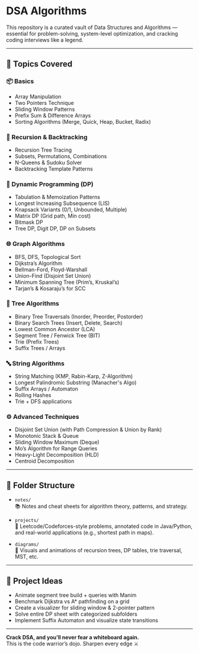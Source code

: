 # DSA Algorithms

This repository is a curated vault of Data Structures and Algorithms — essential for problem-solving, system-level optimization, and cracking coding interviews like a legend.

---

## 🧠 Topics Covered

### 📦 Basics
- Array Manipulation
- Two Pointers Technique
- Sliding Window Patterns
- Prefix Sum & Difference Arrays
- Sorting Algorithms (Merge, Quick, Heap, Bucket, Radix)

### 🔁 Recursion & Backtracking
- Recursion Tree Tracing
- Subsets, Permutations, Combinations
- N-Queens & Sudoku Solver
- Backtracking Template Patterns

### 🎯 Dynamic Programming (DP)
- Tabulation & Memoization Patterns
- Longest Increasing Subsequence (LIS)
- Knapsack Variants (0/1, Unbounded, Multiple)
- Matrix DP (Grid path, Min cost)
- Bitmask DP
- Tree DP, Digit DP, DP on Subsets

### 🌐 Graph Algorithms
- BFS, DFS, Topological Sort
- Dijkstra’s Algorithm
- Bellman-Ford, Floyd-Warshall
- Union-Find (Disjoint Set Union)
- Minimum Spanning Tree (Prim’s, Kruskal’s)
- Tarjan’s & Kosaraju’s for SCC

### 🌳 Tree Algorithms
- Binary Tree Traversals (Inorder, Preorder, Postorder)
- Binary Search Trees (Insert, Delete, Search)
- Lowest Common Ancestor (LCA)
- Segment Tree / Fenwick Tree (BIT)
- Trie (Prefix Trees)
- Suffix Trees / Arrays

### 🔤 String Algorithms
- String Matching (KMP, Rabin-Karp, Z-Algorithm)
- Longest Palindromic Substring (Manacher's Algo)
- Suffix Arrays / Automaton
- Rolling Hashes
- Trie + DFS applications

### ⚙️ Advanced Techniques
- Disjoint Set Union (with Path Compression & Union by Rank)
- Monotonic Stack & Queue
- Sliding Window Maximum (Deque)
- Mo’s Algorithm for Range Queries
- Heavy-Light Decomposition (HLD)
- Centroid Decomposition

---

## 📁 Folder Structure

- `notes/`  
  📚 Notes and cheat sheets for algorithm theory, patterns, and strategy.

- `projects/`  
  🧪 Leetcode/Codeforces-style problems, annotated code in Java/Python, and real-world applications (e.g., shortest path in maps).

- `diagrams/`  
  🧠 Visuals and animations of recursion trees, DP tables, trie traversal, MST, etc.

---

## 🚀 Project Ideas
- Animate segment tree build + queries with Manim
- Benchmark Dijkstra vs A* pathfinding on a grid
- Create a visualizer for sliding window & 2-pointer pattern
- Solve entire DP sheet with categorized subfolders
- Implement Suffix Automaton and visualize state transitions

---

**Crack DSA, and you'll never fear a whiteboard again.**  
This is the code warrior’s dojo. Sharpen every edge ⚔️
